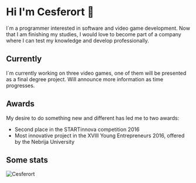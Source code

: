 # Hi I'm Cesferort 👋
I´m a programmer interested in software and video game development. Now that I am
finishing my studies, I would love to become part of a company where I can test my
knowledge and develop professionally. 

## Currently 
I´m currently working on three video games, one of them will be presented as a final degree project. Will announce more information as time progresses.

## Awards
My desire to do something new and different has led me to two awards: 
<ul>
  <li>Second place in the STARTinnova competition 2016</li>
  <li>Most innovative project in the XVIII Young Entrepreneurs 2016, offered by the Nebrija University</li>
</ul>

## Some stats
<p>
  <img align="left" src="https://github-readme-stats.vercel.app/api/top-langs/?username=Cesferort&hide=haskell,shell,hack,pascal&show_icons=true&layout=compact&langs_count=10&exclude_repo=DWES-Biblioteca" alt="Cesferort" />
</p>
